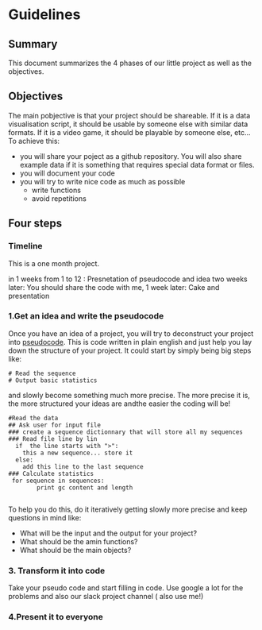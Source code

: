 # Guidelines

## Summary

This document summarizes the 4 phases of our little project as well as the objectives.

## Objectives
 
 The main pobjective is that your project should be shareable. If it is a data visualisation script, it should be usable by someone else with similar data formats. If it is a video game, it should be playable by someone else, etc...
 To achieve this: 
 * you will share your poject as a github repository. You will also share example data if it is something that requires special data format or files.
 * you will document your code
 * you will try to write nice code as much as possible
    * write functions
    * avoid repetitions
    

## Four steps

### Timeline


This is a one month project.

in 1 weeks from 1 to 12 : Presnetation of pseudocode and idea
two weeks later: You should share the code with me, 
1 week later: Cake and presentation

###

### 1.Get an idea and write the pseudocode

Once you have an idea of a project, you will try to deconstruct your project into [pseudocode](). This is code written in plain english and just help you lay down the structure of your project. It could start by simply being big steps like:

```
# Read the sequence
# Output basic statistics
```

and slowly become something much more precise. The more precise it is, the more structured your ideas are andthe easier the coding will be!

```
#Read the data
## Ask user for input file
### create a sequence dictionnary that will store all my sequences
### Read file line by lin
  if  the line starts with ">":
    this a new sequence... store it
  else:
    add this line to the last sequence
### Calculate statistics
 for sequence in sequences:
        print gc content and length 
  

```

To help you do this, do it iteratively getting slowly more precise and keep questions in mind like:

* What will be the input and the output for your project?
* What should be the amin functions?
* What should be the main objects?


### 3. Transform it into code

Take your pseudo code and start filling in code. Use google a lot for the problems and also our slack project channel ( also use me!)

### 4.Present it to everyone
